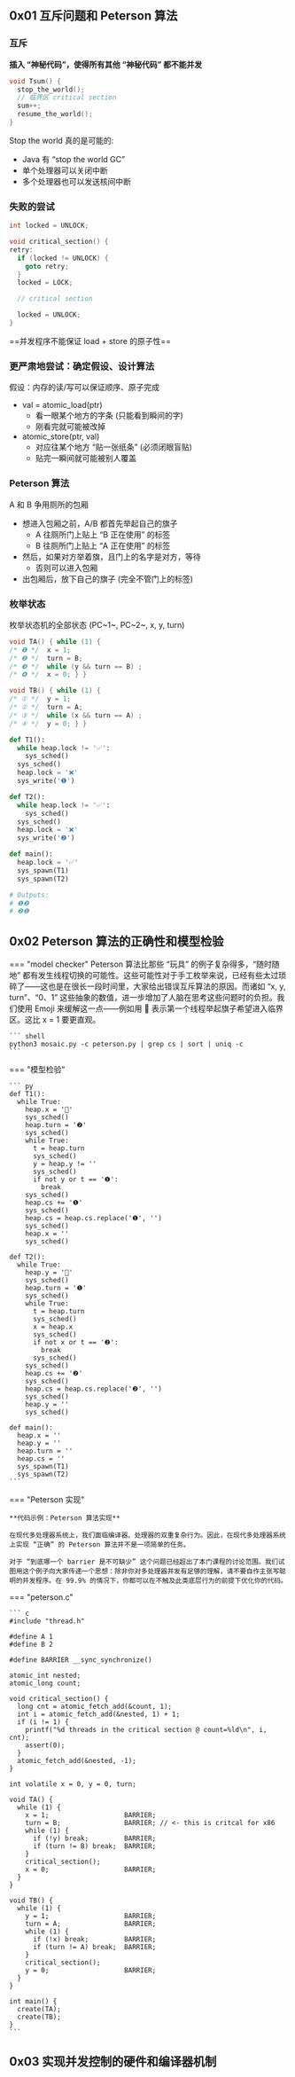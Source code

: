 ## 0x01 互斥问题和 Peterson 算法
### 互斥

**插入 “神秘代码”，使得所有其他 “神秘代码” 都不能并发**

``` c hl_lines="3-4"
void Tsum() {
  stop_the_world();
  // 临界区 critical section
  sum++;
  resume_the_world();
}
```

Stop the world 真的是可能的:

- Java 有 “stop the world GC”
- 单个处理器可以关闭中断
- 多个处理器也可以发送核间中断

### 失败的尝试

``` c
int locked = UNLOCK;

void critical_section() {
retry:
  if (locked != UNLOCK) {
    goto retry;
  }
  locked = LOCK;

  // critical section

  locked = UNLOCK;
}
```

==并发程序不能保证 load + store 的原子性==

### 更严肃地尝试：确定假设、设计算法
假设：内存的读/写可以保证顺序、原子完成

- val = atomic_load(ptr)
    - 看一眼某个地方的字条 (只能看到瞬间的字)
    - 刚看完就可能被改掉
- atomic_store(ptr, val)
    - 对应往某个地方 “贴一张纸条” (必须闭眼盲贴)
    - 贴完一瞬间就可能被别人覆盖

### Peterson 算法

A 和 B 争用厕所的包厢

- 想进入包厢之前，A/B 都首先举起自己的旗子
    - A 往厕所门上贴上 “B 正在使用” 的标签
    - B 往厕所门上贴上 “A 正在使用” 的标签
- 然后，如果对方举着旗，且门上的名字是对方，等待
    - 否则可以进入包厢
- 出包厢后，放下自己的旗子 (完全不管门上的标签)

### 枚举状态
枚举状态机的全部状态 (PC~1~, PC~2~, x, y, turn)

```c
void TA() { while (1) {
/* ❶ */  x = 1;
/* ❷ */  turn = B;
/* ❸ */  while (y && turn == B) ;
/* ❹ */  x = 0; } }

void TB() { while (1) {
/* ① */  y = 1;
/* ② */  turn = A;
/* ③ */  while (x && turn == A) ;
/* ④ */  y = 0; } }
```

``` py linenums="1"
def T1():
  while heap.lock != '✅':
    sys_sched()
  sys_sched()
  heap.lock = '❌'
  sys_write('❶')

def T2():
  while heap.lock != '✅':
    sys_sched()
  sys_sched()
  heap.lock = '❌'
  sys_write('❷')

def main():
  heap.lock = '✅'
  sys_spawn(T1)
  sys_spawn(T2)

# Outputs:
# ❶❷
# ❷❶
```

## 0x02 Peterson 算法的正确性和模型检验

=== "model checker"
    Peterson 算法比那些 “玩具” 的例子复杂得多，“随时随地” 都有发生线程切换的可能性。这些可能性对于手工枚举来说，已经有些太过琐碎了——这也是在很长一段时间里，大家给出错误互斥算法的原因。而诸如 “x, y, turn”、“0、1” 这些抽象的数值，进一步增加了人脑在思考这些问题时的负担。我们使用 Emoji 来缓解这一点——例如用 🏴 表示第一个线程举起旗子希望进入临界区。这比 x = 1 要更直观。

    ``` shell
    python3 mosaic.py -c peterson.py | grep cs | sort | uniq -c
    ```

=== "模型检验"

    ``` py
    def T1():
      while True:
        heap.x = '🏴'
        sys_sched()
        heap.turn = '❷'
        sys_sched()
        while True:
          t = heap.turn
          sys_sched()
          y = heap.y != ''
          sys_sched()
          if not y or t == '❶':
            break
        sys_sched()
        heap.cs += '❶'
        sys_sched()
        heap.cs = heap.cs.replace('❶', '')
        sys_sched()
        heap.x = ''
        sys_sched()
     
    def T2():
      while True:
        heap.y = '🏁'
        sys_sched()
        heap.turn = '❶'
        sys_sched()
        while True:
          t = heap.turn
          sys_sched()
          x = heap.x
          sys_sched()
          if not x or t == '❷':
            break
          sys_sched()
        sys_sched()
        heap.cs += '❷'
        sys_sched()
        heap.cs = heap.cs.replace('❷', '')
        sys_sched()
        heap.y = ''
        sys_sched()

    def main():
      heap.x = ''
      heap.y = ''
      heap.turn = ''
      heap.cs = ''
      sys_spawn(T1)
      sys_spawn(T2)
    ```


=== "Peterson 实现"

    **代码示例：Peterson 算法实现**

    在现代多处理器系统上，我们面临编译器、处理器的双重复杂行为。因此，在现代多处理器系统上实现 “正确” 的 Peterson 算法并不是一项简单的任务。

    对于 “到底哪一个 barrier 是不可缺少” 这个问题已经超出了本门课程的讨论范围。我们试图用这个例子向大家传递一个思想：除非你对多处理器并发有足够的理解，请不要自作主张写聪明的并发程序。在 99.9% 的情况下，你都可以在不触及此类底层行为的前提下优化你的代码。

=== "peterson.c"

    ``` c
    #include "thread.h"

    #define A 1
    #define B 2

    #define BARRIER __sync_synchronize()

    atomic_int nested;
    atomic_long count;

    void critical_section() {
      long cnt = atomic_fetch_add(&count, 1);
      int i = atomic_fetch_add(&nested, 1) + 1;
      if (i != 1) {
        printf("%d threads in the critical section @ count=%ld\n", i, cnt);
        assert(0);
      }
      atomic_fetch_add(&nested, -1);
    }

    int volatile x = 0, y = 0, turn;

    void TA() {
      while (1) {
        x = 1;                   BARRIER;
        turn = B;                BARRIER; // <- this is critcal for x86
        while (1) {
          if (!y) break;         BARRIER;
          if (turn != B) break;  BARRIER;
        }
        critical_section();
        x = 0;                   BARRIER;
      }
    }

    void TB() {
      while (1) {
        y = 1;                   BARRIER;
        turn = A;                BARRIER;
        while (1) {
          if (!x) break;         BARRIER;
          if (turn != A) break;  BARRIER;
        }
        critical_section();
        y = 0;                   BARRIER;
      }
    }

    int main() {
      create(TA);
      create(TB);
    }
    ```

## 0x03 实现并发控制的硬件和编译器机制



